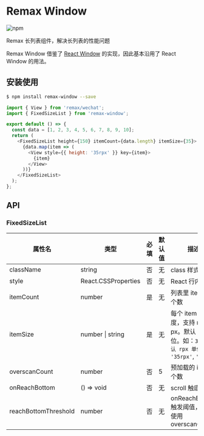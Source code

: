 # Remax Window

![npm](https://img.shields.io/npm/v/remax-window?style=flat-square)

Remax 长列表组件，解决长列表的性能问题

Remax Window 借鉴了 [React Window](https://github.com/bvaughn/react-window) 的实现，因此基本沿用了 React Window 的用法。

## 安装使用

```bash
$ npm install remax-window --save
```

```javascript
import { View } from 'remax/wechat';
import { FixedSizeList } from 'remax-window';

export default () => {
  const data = [1, 2, 3, 4, 5, 6, 7, 8, 9, 10];
  return (
    <FixedSizeList height={150} itemCount={data.length} itemSize={35}>
      {data.map(item => (
        <View style={{ height: '35rpx' }} key={item}>
          {item}
        </View>
      ))}
    </FixedSizeList>
  );
};
```

## API

### FixedSizeList

| 属性名               | 类型                | 必填 | 默认值 | 描述                                                                                            |
| -------------------- | ------------------- | ---- | ------ | ----------------------------------------------------------------------------------------------- |
| className            | string              | 否   | 无     | class 样式名称                                                                                  |
| style                | React.CSSProperties | 否   | 无     | React 行内样式                                                                                  |
| itemCount            | number              | 是   | 无     | 列表里 item 的个数                                                                              |
| itemSize             | number \| string    | 是   | 无     | 每个 item 的高度，支持 rpx 和 px。默认 rpx 单位。如：`35（默认 rpx 单位）`, `'35rpx'`, `'35px'` |
| overscanCount        | number              | 否   | 5      | 预加载的 item 个数                                                                              |
| onReachBottom        | () => void          | 否   | 无     | scroll 触底回调                                                                                 |
| reachBottomThreshold | number              | 否   | 无     | onReachBottom 触发阈值，默认使用 overscanCount                                                  |
